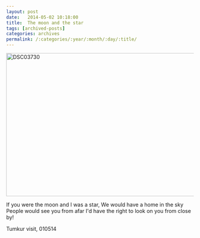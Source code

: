 ```yaml
---
layout: post
date:	2014-05-02 10:18:00
title:  The moon and the star
tags: [archived-posts]
categories: archives
permalink: /:categories/:year/:month/:day/:title/
---
```

<a href="https://www.flickr.com/photos/86494503@N00/13899714709" title="DSC03730 by mohandep, on Flickr"><img src="https://farm6.staticflickr.com/5571/13899714709_23a34e3df1_z.jpg" width="640" height="385" alt="DSC03730"></a>

If you were the moon and I was a star,
We would have a home in the sky
People would see you from afar
I'd have the right to look on you from close by! 

Tumkur visit, 010514
